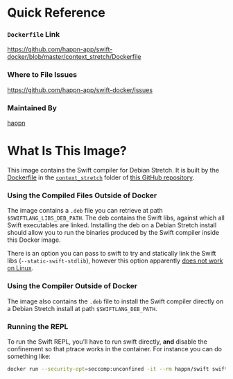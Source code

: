 # Quick Reference
### `Dockerfile` Link
https://github.com/happn-app/swift-docker/blob/master/context_stretch/Dockerfile

### Where to File Issues
https://github.com/happn-app/swift-docker/issues

### Maintained By
[happn](https://github.com/happn-app/)


# What Is This Image?
This image contains the Swift compiler for Debian Stretch. It is built by the [Dockerfile](https://github.com/happn-app/swift-docker/blob/master/context_stretch/Dockerfile) in the [`context_stretch`](https://github.com/happn-app/swift-docker/blob/master/context_stretch/) folder of [this GitHub repository](https://github.com/happn-app/swift-docker).

### Using the Compiled Files Outside of Docker
The image contains a `.deb` file you can retrieve at path `$SWIFTLANG_LIBS_DEB_PATH`. The deb contains the Swift libs, against which all Swift executables are linked.
Installing the deb on a Debian Stretch install should allow you to run the binaries produced by the Swift compiler inside this Docker image.

There is an option you can pass to swift to try and statically link the Swift libs (`--static-swift-stdlib`), however this option apparently [does not work on Linux](https://bugs.swift.org/browse/SR-648).

### Using the Compiler Outside of Docker
The image also contains the `.deb` file to install the Swift compiler directly on a Debian Stretch install at path `$SWIFTLANG_DEB_PATH`.

### Running the REPL
To run the Swift REPL, you’ll have to run swift directly, **and** disable the confinement so that ptrace works in the container. For instance you can do something like:

```bash
docker run --security-opt=seccomp:unconfined -it --rm happn/swift swift
```
